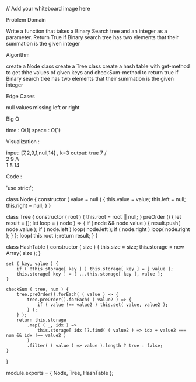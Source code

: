 // Add your whiteboard image here

Problem Domain 

 Write a function that takes a Binary Search tree and an integer as a parameter. Return True if Binary search tree has two elements that their summation is the given integer

 
Algorithm

create a Node class
create a Tree class 
create a hash table with get-method to get thhe values of given keys and checkSum-method to return true if Binary search tree has two elements that their summation is the given integer

Edge Cases 

null values
missing left or right

Big O

time : O(1)
space : O(1)

Visualization :

input: [7,2,9,1,null,14] , k=3
output: true
                    7
                   / \
                   2  9
                  /\   \
                1   5   14

Code :

'use strict';

class Node {
    constructor ( value = null ) {
        this.value = value;
        this.left = null;
        this.right = null;
    }
}

class Tree {
    constructor ( root ) {
        this.root = root || null;
    }
    preOrder () {
        let result = [];
        let loop = ( node ) => {
            if ( node && node.value ) {
                result.push( node.value );
                if ( node.left ) loop( node.left );
                if ( node.right ) loop( node.right );
            }
        };
        loop( this.root );
        return result;
    }
}

class HashTable {
    constructor ( size ) {
        this.size = size;
        this.storage = new Array( size );
    }

    set ( key, value ) {
        if ( !this.storage[ key ] ) this.storage[ key ] = [ value ];
        this.storage[ key ] = [ ...this.storage[ key ], value ];
    }

    checkSum ( tree, num ) {
        tree.preOrder().forEach( ( value ) => {
            tree.preOrder().forEach( ( value2 ) => {
                if ( value !== value2 ) this.set( value, value2 );
            } );
        } );
        return this.storage
            .map( ( _, idx ) =>
                this.storage[ idx ]?.find( ( value2 ) => idx + value2 === num && idx !== value2 )
            )
            .filter( ( value ) => value ).length ? true : false;
    }
}

module.exports = { Node, Tree, HashTable };
